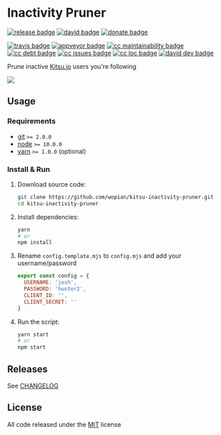 # Inactivity Pruner

[![release badge]][release]
[![david badge]][david]
[![donate badge]][donate]

[![travis badge]][travis]
[![appveyor badge]][appveyor]
[![cc maintainability badge]][cc maintainability]
[![cc debt badge]][cc debt]
[![cc issues badge]][cc issues]
[![cc loc badge]][cc loc]
[![david dev badge]][david dev]

Prune inactive [Kitsu.io] users you're following

![][demo]

## Usage

### Requirements

- [git] `>= 2.0.0`
- [node] `>= 10.0.0`
- [yarn] `>= 1.0.0` (optional)

### Install & Run

1. Download source code:

    ```bash
    git clone https://github.com/wopian/kitsu-inactivity-pruner.git
    cd kitsu-inactivity-pruner
    ```

1. Install dependencies:

    ```bash
    yarn
    # or
    npm install
    ```

1. Rename `config.template.mjs` to `config.mjs` and add your username/password

    ```javascript
    export const config = {
      USERNAME: 'josh',
      PASSWORD: 'hunter2',
      CLIENT_ID: '',
      CLIENT_SECRET: ''
    }
    ```

1. Run the script:

    ```bash
    yarn start
    # or
    npm start
    ```

## Releases

See [CHANGELOG]

## License

All code released under the [MIT] license

[Kitsu.io]:https://kitsu.io
[demo]:https://thumbs.gfycat.com/SentimentalComfortableGrackle-max-14mb.gif
[git]:https://git-scm.com
[node]:https://nodejs.org
[yarn]:https://yarnpkg.com

[CHANGELOG]:CHANGELOG.md
[MIT]:LICENSE.md

[release]:https://github.com/wopian/kitsu-inactivity-pruner/releases
[release badge]:https://flat.badgen.net/github/release/wopian/kitsu-inactivity-pruner

[david]:https://david-dm.org/wopian/kitsu-inactivity-pruner
[david badge]:https://flat.badgen.net/david/dep/wopian/kitsu-inactivity-pruner

[david dev]:https://david-dm.org/wopian/kitsu-inactivity-pruner?type=dev
[david dev badge]:https://flat.badgen.net/david/dev/wopian/kitsu-inactivity-pruner

[travis]:https://travis-ci.org/wopian/kitsu-inactivity-pruner
[travis badge]:https://flat.badgen.net/travis/wopian/kitsu-inactivity-pruner

[appveyor]:https://ci.appveyor.com/project/wopian/kitsu-inactivity-pruner
[appveyor badge]:https://flat.badgen.net/appveyor/ci/wopian/kitsu-inactivity-pruner

[cc maintainability]:https://codeclimate.com/github/wopian/kitsu-inactivity-pruner
[cc maintainability badge]:https://flat.badgen.net/codeclimate/maintainability/wopian/kitsu-inactivity-pruner

[cc debt]:https://codeclimate.com/github/wopian/kitsu-inactivity-pruner
[cc debt badge]:https://flat.badgen.net/codeclimate/tech-debt/wopian/kitsu-inactivity-pruner

[cc issues]:https://codeclimate.com/github/wopian/kitsu-inactivity-pruner
[cc issues badge]:https://flat.badgen.net/codeclimate/issues/wopian/kitsu-inactivity-pruner

[cc loc]:https://codeclimate.com/github/wopian/kitsu-inactivity-pruner
[cc loc badge]:https://flat.badgen.net/codeclimate/loc/wopian/kitsu-inactivity-pruner

[donate]:https://paypal.me/wopian
[donate badge]:https://flat.badgen.net/badge/support%20me%20on/paypal.me/pink

